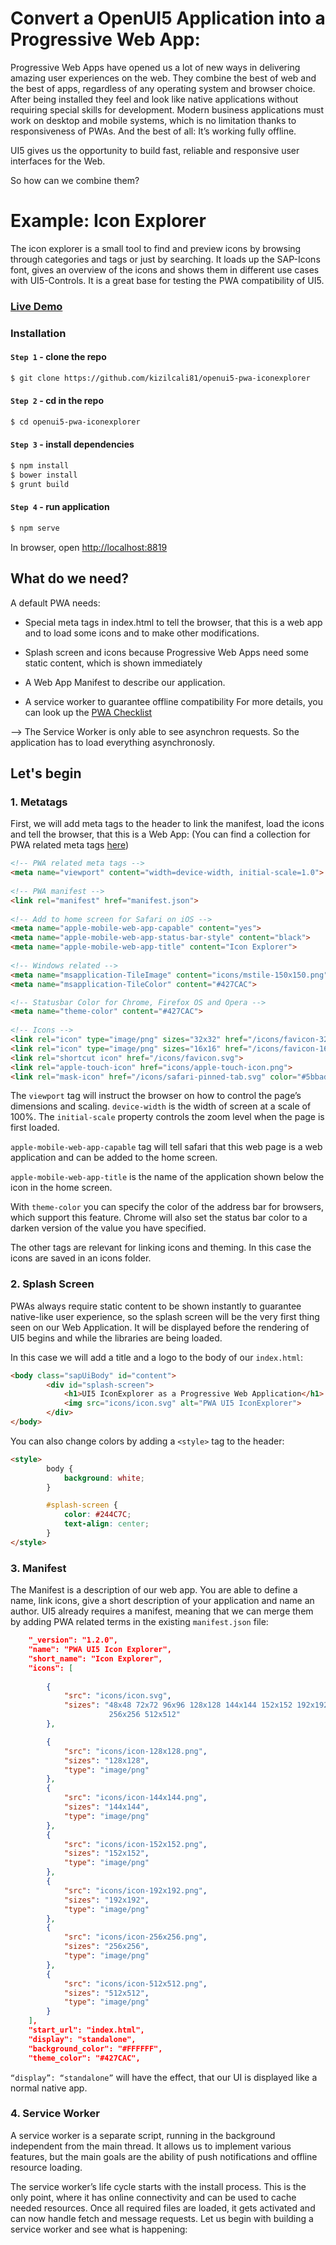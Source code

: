 # Convert a OpenUI5 Application into a Progressive Web App: 
Progressive Web Apps have opened us a lot of new ways in delivering amazing user experiences on the web. They combine the best of web and the best of apps, regardless of any operating system and browser choice. After being installed they feel and look like native applications without requiring special skills for development. Modern business applications must work on desktop and mobile systems, which is no limitation thanks to responsiveness of PWAs. And the best of all: It’s working fully offline.

UI5 gives us the opportunity to build fast, reliable and responsive user interfaces for the Web. 

So how can we combine them?

# Example: Icon Explorer
The icon explorer is a small tool to find and preview icons by browsing through categories and tags or just by searching. 
It loads up the SAP-Icons font, gives an overview of the icons and shows them in different use cases with UI5-Controls.
It is a great base for testing the PWA compatibility of UI5.

### [Live Demo](https://iconexplorerpwa.cfapps.eu10.hana.ondemand.com)

### Installation

#### `Step 1` - clone the repo
  
```bash
$ git clone https://github.com/kizilcali81/openui5-pwa-iconexplorer
```

#### `Step 2` - cd in the repo

```bash
$ cd openui5-pwa-iconexplorer
```

#### `Step 3` - install dependencies

```bash
$ npm install
$ bower install
$ grunt build
```

#### `Step 4` - run application

```bash
$ npm serve
```

In browser, open [http://localhost:8819](http://localhost:8819)

## What do we need?
A default PWA needs: 

*	Special meta tags in index.html to tell the browser, that this is a web app and to load some icons and to make other modifications.

*	Splash screen and icons because Progressive Web Apps need some static content, which is shown immediately

*	A Web App Manifest to describe our application. 

*	A service worker to guarantee offline compatibility
For more details, you can look up the [PWA Checklist](https://developers.google.com/web/progressive-web-apps/checklist)

--> The Service Worker is only able to see asynchron requests. So the application has to load everything asynchronosly.

## Let's begin

### 1. Metatags
First, we will add meta tags to the header to link the manifest, load the icons and tell the browser, that this is a Web App:
(You can find a collection for PWA related meta tags [here](https://github.com/gokulkrishh/awesome-meta-and-manifest))

```html
<!-- PWA related meta tags -->
<meta name="viewport" content="width=device-width, initial-scale=1.0">
	
<!-- PWA manifest -->
<link rel="manifest" href="manifest.json">
	
<!-- Add to home screen for Safari on iOS -->
<meta name="apple-mobile-web-app-capable" content="yes">
<meta name="apple-mobile-web-app-status-bar-style" content="black">
<meta name="apple-mobile-web-app-title" content="Icon Explorer">
	
<!-- Windows related -->
<meta name="msapplication-TileImage" content="icons/mstile-150x150.png">
<meta name="msapplication-TileColor" content="#427CAC">

<!-- Statusbar Color for Chrome, Firefox OS and Opera -->
<meta name="theme-color" content="#427CAC">
	
<!-- Icons -->
<link rel="icon" type="image/png" sizes="32x32" href="/icons/favicon-32x32.png">
<link rel="icon" type="image/png" sizes="16x16" href="/icons/favicon-16x16.png">
<link rel="shortcut icon" href="/icons/favicon.svg">
<link rel="apple-touch-icon" href="icons/apple-touch-icon.png">
<link rel="mask-icon" href="/icons/safari-pinned-tab.svg" color="#5bbad5">
```

The ```viewport``` tag will instruct the browser on how to control the page’s dimensions and scaling. ```device-width``` is the width of screen at a scale of 100%. The ```initial-scale``` property controls the zoom level when the page is first loaded. 

```apple-mobile-web-app-capable``` tag will tell safari that this web page is a web application and can be added to the home screen.

```apple-mobile-web-app-title``` is the name of the application shown below the icon in the home screen.

With ```theme-color``` you can specify the color of the address bar for browsers, which support this feature. Chrome will also set the status bar color to a darken version of the value you have specified.

The other tags are relevant for linking icons and theming. In this case the icons are saved in an icons folder.


### 2. Splash Screen
PWAs always require static content to be shown instantly to guarantee native-like user experience, so the splash screen will be the very first thing seen on our Web Application. It will be displayed before the rendering of UI5 begins and while the libraries are being loaded.

In this case we will add a title and a logo to the body of our ```index.html```:

```html
<body class="sapUiBody" id="content">
        <div id="splash-screen">
            <h1>UI5 IconExplorer as a Progressive Web Application</h1>
            <img src="icons/icon.svg" alt="PWA UI5 IconExplorer">
        </div>
</body>
```

You can also change colors by adding a ```<style>``` tag to the header:
```html
<style>
        body {
            background: white;
        }

        #splash-screen {
            color: #244C7C;
            text-align: center;
        }
</style>
```

### 3. Manifest
The Manifest is a description of our web app. You are able to define a name, link icons, give a short description of your application and name an author. UI5 already requires a manifest, meaning that we can merge them by adding PWA related terms in the existing ```manifest.json``` file:

```json
    "_version": "1.2.0",
    "name": "PWA UI5 Icon Explorer",
    "short_name": "Icon Explorer",
    "icons": [
        
        {
            "src": "icons/icon.svg",
            "sizes": "48x48 72x72 96x96 128x128 144x144 152x152 192x192   
                      256x256 512x512"
        },

        {
            "src": "icons/icon-128x128.png",
            "sizes": "128x128",
            "type": "image/png"
        },
        {
            "src": "icons/icon-144x144.png",
            "sizes": "144x144",
            "type": "image/png"
        },
        {
            "src": "icons/icon-152x152.png",
            "sizes": "152x152",
            "type": "image/png"
        },
        {
            "src": "icons/icon-192x192.png",
            "sizes": "192x192",
            "type": "image/png"
        },
        {
            "src": "icons/icon-256x256.png",
            "sizes": "256x256",
            "type": "image/png"
        },
        {
            "src": "icons/icon-512x512.png",
            "sizes": "512x512",
            "type": "image/png"
        }
    ],
    "start_url": "index.html",
    "display": "standalone",
    "background_color": "#FFFFFF",
    "theme_color": "#427CAC",
```

```“display”: “standalone”``` will have the effect, that our UI is displayed like a normal native app.

### 4. Service Worker
A service worker is a separate script, running in the background independent from the main thread. It allows us to implement various features, but the main goals are the ability of push notifications and offline resource loading.

The service worker’s life cycle starts with the install process. This is the only point, where it has online connectivity and can be used to cache needed resources. Once all required files are loaded, it gets activated and can now handle fetch and message requests.
Let us begin with building a service worker and see what is happening:


